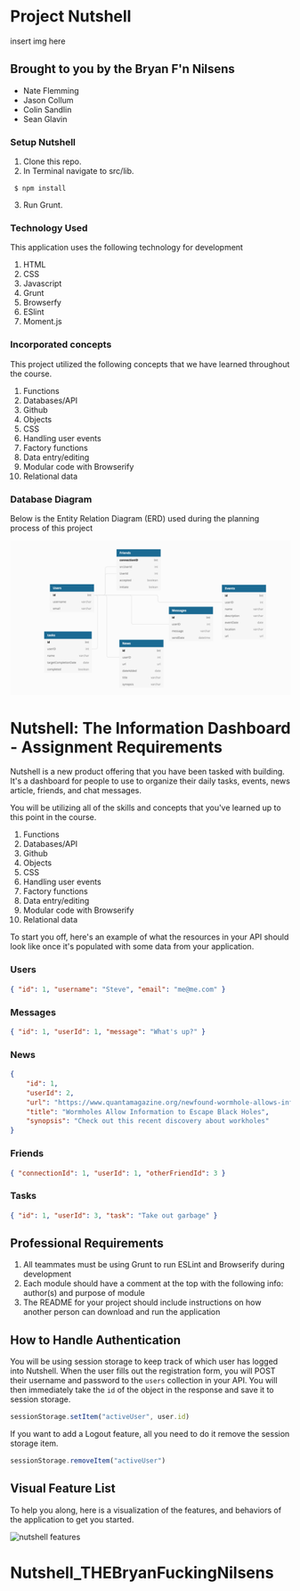 # Project Nutshell
insert img here



## Brought to you by the Bryan F'n Nilsens
- Nate Flemming
- Jason Collum
- Colin Sandlin
- Sean Glavin

### Setup Nutshell
1. Clone this repo.
2. In Terminal navigate to src/lib.
```
 $ npm install
 ```
3. Run Grunt.

### Technology Used

This application uses the following technology for development

1. HTML
2. CSS
3. Javascript
4. Grunt
5. Browserfy
6. ESlint
7. Moment.js

### Incorporated concepts

This project utilized the following concepts that we have learned throughout the course.

1. Functions
2. Databases/API
3. Github
4. Objects
5. CSS
6. Handling user events
7. Factory functions
8. Data entry/editing
9. Modular code with Browserify
10. Relational data


### Database Diagram

Below is the Entity Relation Diagram (ERD) used during the planning process of this project

![alt text](public/images/erd.png)

# Nutshell: The Information Dashboard - Assignment Requirements

Nutshell is a new product offering that you have been tasked with building. It's a dashboard for people to use to organize their daily tasks, events, news article, friends, and chat messages.

You will be utilizing all of the skills and concepts that you've learned up to this point in the course.

1. Functions
1. Databases/API
1. Github
1. Objects
1. CSS
1. Handling user events
1. Factory functions
1. Data entry/editing
1. Modular code with Browserify
1. Relational data

To start you off, here's an example of what the resources in your API should look like once it's populated with some data from your application.

### Users

```json
{ "id": 1, "username": "Steve", "email": "me@me.com" }
```

### Messages

```json
{ "id": 1, "userId": 1, "message": "What's up?" }
```

### News

```json
{
    "id": 1,
    "userId": 2,
    "url": "https://www.quantamagazine.org/newfound-wormhole-allows-information-to-escape-black-holes-20171023/",
    "title": "Wormholes Allow Information to Escape Black Holes",
    "synopsis": "Check out this recent discovery about workholes"
}
```

### Friends

```json
{ "connectionId": 1, "userId": 1, "otherFriendId": 3 }
```

### Tasks

```json
{ "id": 1, "userId": 3, "task": "Take out garbage" }
```

## Professional Requirements

1. All teammates must be using Grunt to run ESLint and Browserify during development
1. Each module should have a comment at the top with the following info: author(s) and purpose of module
1. The README for your project should include instructions on how another person can download and run the application

## How to Handle Authentication

You will be using session storage to keep track of which user has logged into Nutshell. When the user fills out the registration form, you will POST their username and password to the `users` collection in your API. You will then immediately take the `id` of the object in the response and save it to session storage.

```js
sessionStorage.setItem("activeUser", user.id)
```

If you want to add a Logout feature, all you need to do it remove the session storage item.

```js
sessionStorage.removeItem("activeUser")
```

## Visual Feature List

To help you along, here is a visualization of the features, and behaviors of the application to get you started.

![nutshell features](./Nutshell.png)
# Nutshell_THEBryanFuckingNilsens
